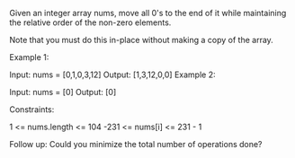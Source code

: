 ﻿Given an integer array nums, move all 0's to the end of it while maintaining the relative order of the non-zero elements.

Note that you must do this in-place without making a copy of the array.



Example 1:

Input: nums = [0,1,0,3,12]
Output: [1,3,12,0,0]
Example 2:

Input: nums = [0]
Output: [0]


Constraints:

1 <= nums.length <= 104
-231 <= nums[i] <= 231 - 1


Follow up: Could you minimize the total number of operations done?